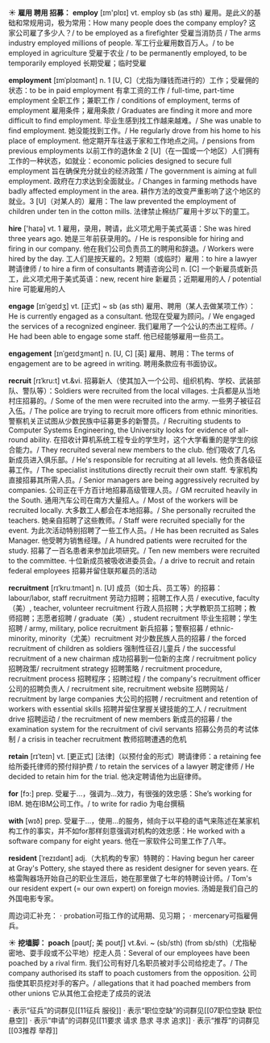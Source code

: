 ☀ <span class="category">**雇用 聘用 招募：**</span>
<span class="vocabulary">**employ**</span> [ɪm'plɒɪ] 
<span class="definition">vt. employ sb (as sth) 雇用。是此义的基础和常规用词，极为常用：</span>How many people does the company employ? 这家公司雇了多少人？/ to be employed as a firefighter 受雇当消防员 / The arms industry employed millions of people. 军工行业雇用数百万人。/ to be employed in agriculture 受雇于农业 / to be permanently employed, to be temporarily employed 长期受雇；临时受雇
           
<span class="vocabulary">**employment**</span> [ɪmˈplɔɪmənt]
<span class="definition">n. 1 [U, C]（尤指为赚钱而进行的）工作；受雇佣的状态：</span>to be in paid employment 有拿工资的工作 / full-time, part-time employment 全职工作；兼职工作 / conditions of employment, terms of employment 雇用条件；雇用条款 / Graduates are finding it more and more difficult to find employment. 毕业生感到找工作越来越难。/ She was unable to find employment. 她没能找到工作。/ He regularly drove from his home to his place of employment. 他定期开车往返于家和工作地点之间。/ pensions from previous employments 以前工作的退休金 <span class="definition">2 [U]（在一国或一个地区）人们拥有工作的一种状态，如就业：</span>economic policies designed to secure full employment 旨在确保充分就业的经济政策 / The government is aiming at full employment. 政府在力求达到全面就业。/ Changes in farming methods have badly affected employment in the area. 耕作方法的改变严重影响了这个地区的就业。<span class="definition">3 [U]（对某人的）雇用：</span>The law prevented the employment of children under ten in the cotton mills. 法律禁止棉纺厂雇用十岁以下的童工。

<span class="vocabulary">**hire**</span> ['haɪə] 
<span class="definition">vt. 1 雇用，录用，聘请，此义项尤用于美式英语：</span>She was hired three years ago. 她是三年前获录用的。/ He is responsible for hiring and firing in our company. 他在我们公司负责员工的聘用和辞退。/ Workers were hired by the day. 工人们是按天雇的。<span class="definition">2 短期（或临时）雇用：</span>to hire a lawyer 聘请律师 / to hire a firm of consultants 聘请咨询公司 <span class="definition">n. [C] 一个新雇员或新员工，此义项尤用于美式英语：</span>new, recent hire 新雇员；近期雇用的人 / potential hire 可能雇用的人
            
<span class="vocabulary">**engage**</span> [ɪnˈgeɪdʒ]
<span class="definition">vt. [正式] ~ sb (as sth) 雇用、聘用（某人去做某项工作）：</span>He is currently engaged as a consultant. 他现在受雇为顾问。/ We engaged the services of a recognized engineer. 我们雇用了一个公认的杰出工程师。/ He had been able to engage some staff. 他已经能够雇用一些员工。

<span class="vocabulary">**engagement**</span> [ɪnˈgeɪdʒmənt]
<span class="definition">n. [U, C] [英] 雇用、聘用：</span>The terms of engagement are to be agreed in writing. 聘用条款应有书面协议。
             
<span class="vocabulary">**recruit**</span> [rɪˈkru:t]
<span class="definition">vt.&vi. 招募新人（使其加入一个公司、组织机构、学校、武装部队、警队等）：</span>Soldiers were recruited from the local villages. 士兵都是从当地村庄招募的。/ Some of the men were recruited into the army. 一些男子被征召入伍。/ The police are trying to recruit more officers from ethnic minorities. 警察机关正试图从少数民族中征募更多的新警员。/ Recruiting students to Computer Systems Engineering, the University looks for evidence of all-round ability. 在招收计算机系统工程专业的学生时，这个大学看重的是学生的综合能力。/ They recruited several new members to the club. 他们吸收了几名新成员进入俱乐部。/ He's responsible for recruiting at all levels. 他负责各级征募工作。/ The specialist institutions directly recruit their own staff. 专家机构直接招募其所需人员。/ Senior managers are being aggressively recruited by companies. 公司正在千方百计地招募高级管理人员。/ GM recruited heavily in the South. 通用汽车公司在南方大量招人。/ Most of the workers will be recruited locally. 大多数工人都会在本地招募。/ She personally recruited the teachers. 她亲自招聘了这些教师。/ Staff were recruited specially for the event. 为此次活动特别招聘了一些工作人员。/ He has been recruited as Sales Manager. 他受聘为销售经理。/ A hundred patients were recruited for the study. 招募了一百名患者来参加此项研究。/ Ten new members were recruited to the committee. 十位新成员被吸收进委员会。/ a drive to recruit and retain federal employees 招募并留住联邦雇员的活动
                      
<span class="vocabulary">**recruitment**</span> [rɪˈkruːtmənt]
<span class="definition">n. [U] 成员（如士兵、员工等）的招募：</span>labour/labor, staff recruitment 劳动力招聘；招聘工作人员 / executive, faculty（美）, teacher, volunteer recruitment 行政人员招聘；大学教职员工招聘；教师招聘；志愿者招聘 / graduate（美）, student recruitment 毕业生招聘；学生招聘 / army, military, police recruitment 新兵招募；警察招募 / ethnic-minority, minority（尤美）recruitment 对少数民族人员的招募 / the forced recruitment of children as soldiers 强制性征召儿童兵 / the successful recruitment of a new chairman 成功招募到一位新的主席 / recruitment policy 招聘政策/ recruitment strategy 招聘策略 / recruitment procedure, recruitment process 招聘程序；招聘过程 / the company's recruitment officer 公司的招聘负责人 / recruitment site, recruitment website 招聘网站 / recruitment by large companies 大公司的招聘 / recruitment and retention of workers with essential skills 招聘并留住掌握关键技能的工人 / recruitment drive 招聘运动 / the recruitment of new members 新成员的招募 / the examination system for the recruitment of civil servants 招募公务员的考试体制 / a crisis in teacher recruitment 教师招聘遭遇的危机

<span class="vocabulary">**retain**</span> [rɪˈteɪn]
<span class="definition">vt. [更正式] [法律]（以预付金的形式）聘请律师：</span>a retaining fee 给所委托律师的预付辩护费 / to retain the services of a lawyer 聘定律师 / He decided to retain him for the trial. 他决定聘请他为出庭律师。

<span class="vocabulary">**for**</span> [fɔ:] 
<span class="definition">prep. 受雇于…，强调为…效力，有很强的效忠感：</span>She’s working for IBM. 她在IBM公司工作。/ to write for radio 为电台撰稿

<span class="vocabulary">**with**</span> [wɪð] 
<span class="definition">prep. 受雇于…，使用…的服务，倾向于以平稳的语气来陈述在某家机构工作的事实，并不如for那样刻意强调对机构的效忠感：</span>He worked with a software company for eight years. 他在一家软件公司里工作了八年。
           
<span class="vocabulary">**resident**</span> [ˈrezɪdənt]
<span class="definition">adj.（大机构的专家）特聘的：</span>Having begun her career at Gray's Pottery, she stayed there as resident designer for seven years. 在格雷陶器场开始自己的职业生涯后，她在那里做了七年的特聘设计师。/ Tom's our resident expert (= our own expert) on foreign movies. 汤姆是我们自己的外国电影专家。

周边词汇补充：
· probation可指工作的试用期、见习期；
· mercenary可指雇佣兵。

☀ <span class="category">**挖墙脚：**</span>
<span class="vocabulary">**poach**</span> [pəʊtʃ; 美 poʊtʃ]
<span class="definition">vt.&vi. ~ (sb/sth) (from sb/sth)（尤指秘密地、耍手段或不公平地）挖走人员：</span>Several of our employees have been poached by a rival firm. 我们公司有好几名职员被对手公司给挖走了。/ The company authorised its staff to poach customers from the opposition. 公司指使其职员挖对手的客户。/ allegations that it had poached members from other unions 它从其他工会挖走了成员的说法 

· 表示“征兵”的词群见[[11征兵 服役]]
· 表示“职位空缺”的词群见[[07职位空缺 职位悬空]]
· 表示“申请”的词群见[[11要求 请求 恳求 寻求 追求]]
· 表示“推荐”的词群见[[03推荐 举荐]]
